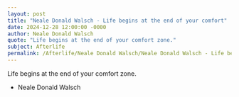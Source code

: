 ```yaml
---
layout: post
title: "Neale Donald Walsch - Life begins at the end of your comfort"
date: 2024-12-28 12:00:00 -0000
author: Neale Donald Walsch
quote: "Life begins at the end of your comfort zone."
subject: Afterlife
permalink: /Afterlife/Neale Donald Walsch/Neale Donald Walsch - Life begins at the end of your comfort
---
```


Life begins at the end of your comfort zone.

- Neale Donald Walsch
